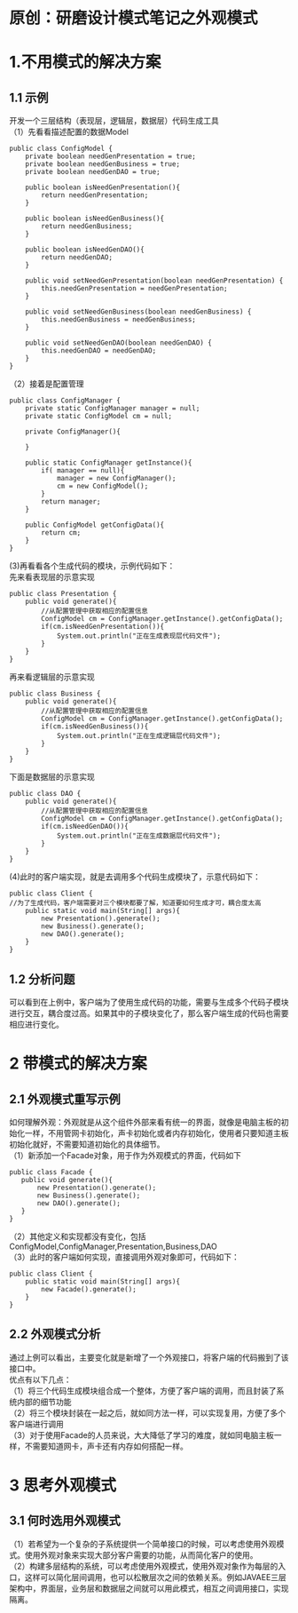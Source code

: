 # 原创：研磨设计模式笔记之外观模式

# 1.不用模式的解决方案

## 1.1 示例

开发一个三层结构（表现层，逻辑层，数据层）代码生成工具<br/>
（1）先看看描述配置的数据Model

```
public class ConfigModel {
    private boolean needGenPresentation = true;
    private boolean needGenBusiness = true;
    private boolean needGenDAO = true;

    public boolean isNeedGenPresentation(){
        return needGenPresentation;
    }

    public boolean isNeedGenBusiness(){
        return needGenBusiness;
    }

    public boolean isNeedGenDAO(){
        return needGenDAO;
    }

    public void setNeedGenPresentation(boolean needGenPresentation) {
        this.needGenPresentation = needGenPresentation;
    }

    public void setNeedGenBusiness(boolean needGenBusiness) {
        this.needGenBusiness = needGenBusiness;
    }

    public void setNeedGenDAO(boolean needGenDAO) {
        this.needGenDAO = needGenDAO;
    }
}

```

（2）接着是配置管理

```
public class ConfigManager {
    private static ConfigManager manager = null;
    private static ConfigModel cm = null;

    private ConfigManager(){

    }

    public static ConfigManager getInstance(){
        if( manager == null){
            manager = new ConfigManager();
            cm = new ConfigModel();
        }
        return manager;
    }

    public ConfigModel getConfigData(){
        return cm;
    }
}

```

(3)再看看各个生成代码的模块，示例代码如下：<br/>
先来看表现层的示意实现

```
public class Presentation {
    public void generate(){
        //从配置管理中获取相应的配置信息
        ConfigModel cm = ConfigManager.getInstance().getConfigData();
        if(cm.isNeedGenPresentation()){
            System.out.println("正在生成表现层代码文件");
        }
    }
}

```

再来看逻辑层的示意实现

```
public class Business {
    public void generate(){
        //从配置管理中获取相应的配置信息
        ConfigModel cm = ConfigManager.getInstance().getConfigData();
        if(cm.isNeedGenBusiness()){
            System.out.println("正在生成逻辑层代码文件");
        }
    }
}

```

下面是数据层的示意实现

```
public class DAO {
    public void generate(){
        //从配置管理中获取相应的配置信息
        ConfigModel cm = ConfigManager.getInstance().getConfigData();
        if(cm.isNeedGenDAO()){
            System.out.println("正在生成数据层代码文件");
        }
    }
}

```

(4)此时的客户端实现，就是去调用多个代码生成模块了，示意代码如下：

```
public class Client {
//为了生成代码，客户端需要对三个模块都要了解，知道要如何生成才可，耦合度太高
    public static void main(String[] args){
        new Presentation().generate();
        new Business().generate();
        new DAO().generate();
    }
}

```

## 1.2 分析问题

可以看到在上例中，客户端为了使用生成代码的功能，需要与生成多个代码子模块进行交互，耦合度过高。如果其中的子模块变化了，那么客户端生成的代码也需要相应进行变化。

# 2 带模式的解决方案

## 2.1 外观模式重写示例

如何理解外观：外观就是从这个组件外部来看有统一的界面，就像是电脑主板的初始化一样，不用管网卡初始化，声卡初始化或者内存初始化，使用者只要知道主板初始化就好，不需要知道初始化的具体细节。<br/>
（1）新添加一个Facade对象，用于作为外观模式的界面，代码如下

```
public class Facade {
   public void generate(){
       new Presentation().generate();
       new Business().generate();
       new DAO().generate();
   }
}

```

（2）其他定义和实现都没有变化，包括ConfigModel,ConfigManager,Presentation,Business,DAO<br/>
（3）此时的客户端如何实现，直接调用外观对象即可，代码如下：

```
public class Client {
    public static void main(String[] args){
        new Facade().generate();
    }
}

```

## 2.2 外观模式分析

通过上例可以看出，主要变化就是新增了一个外观接口，将客户端的代码搬到了该接口中。<br/>
优点有以下几点：<br/>
（1）将三个代码生成模块组合成一个整体，方便了客户端的调用，而且封装了系统内部的细节功能<br/>
（2）将三个模块封装在一起之后，就如同方法一样，可以实现复用，方便了多个客户端进行调用<br/>
（3）对于使用Facade的人员来说，大大降低了学习的难度，就如同电脑主板一样，不需要知道网卡，声卡还有内存如何搭配一样。

# 3 思考外观模式

## 3.1 何时选用外观模式

（1）若希望为一个复杂的子系统提供一个简单接口的时候，可以考虑使用外观模式。使用外观对象来实现大部分客户需要的功能，从而简化客户的使用。<br/>
（2）构建多层结构的系统，可以考虑使用外观模式，使用外观对象作为每层的入口，这样可以简化层间调用，也可以松散层次之间的依赖关系。例如JAVAEE三层架构中，界面层，业务层和数据层之间就可以用此模式，相互之间调用接口，实现隔离。
